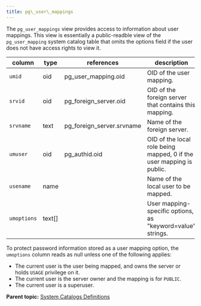 ```yaml
---
title: pg\_user\_mappings 
---
```


The `pg_user_mappings` view provides access to information about user mappings. This view is essentially a public-readble view of the `pg_user_mapping` system catalog table that omits the options field if the user does not have access rights to view it.

|column|type|references|description|
|------|----|----------|-----------|
|`umid`|oid|pg\_user\_mapping.oid|OID of the user mapping.|
|`srvid`|oid|pg\_foreign\_server.oid|OID of the foreign server that contains this mapping.|
|`srvname`|text|pg\_foreign\_server.srvname|Name of the foreign server.|
|`umuser`|oid|pg\_authid.oid|OID of the local role being mapped, 0 if the user mapping is public.|
|`usename`|name| |Name of the local user to be mapped.|
|`umoptions`|text\[\]| |User mapping-specific options, as "keyword=value" strings.|

To protect password information stored as a user mapping option, the `umoptions` column reads as null unless one of the following applies:

-   The current user is the user being mapped, and owns the server or holds `USAGE` privilege on it.
-   The current user is the server owner and the mapping is for `PUBLIC`.
-   The current user is a superuser.

**Parent topic:** [System Catalogs Definitions](../system_catalogs/catalog_ref-html.html)

